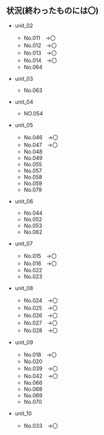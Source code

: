## 状況(終わったものには〇)
* unit_02<br>
  * No.011　→〇
  * No.012　→〇
  * No.013　→〇
  * No.014　→〇
  * No.064

* unit_03
  * No.063

* unit_04
  * NO.054

* unit_05
  * No.046　→〇
  * No.047　→〇
  * No.048
  * No.049
  * No.055
  * No.057
  * No.058
  * No.059
  * No.079

* unit_06
  * No.044
  * No.052
  * No.053
  * No.062

* unit_07
  * No.015　→〇
  * No.016　→〇
  * No.022
  * No.023

* unit_08
  * No.024　→〇
  * No.025　→〇
  * No.026　→〇
  * No.027　→〇
  * No.028　→〇

* unit_09
  * No.018　→〇
  * No.020
  * No.039　→〇
  * No.042　→〇
  * No.066
  * No.068
  * No.069 
  * No.070

* unit_10
  * No.033　→〇

